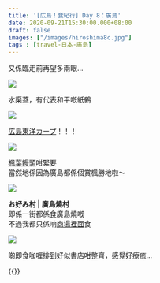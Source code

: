 ```yaml
---
title: '[広島！食紀行] Day 8：廣島'
date: 2020-09-21T15:30:00.000+08:00
draft: false
images: ["/images/hiroshima8c.jpg"]
tags : [travel-日本-廣島]
---
```

   
又係臨走前再望多兩眼...

![](/images/hiroshima8c.jpg)    

水渠蓋，有代表和平嘅紙鶴 

![](/images/hiroshima2f3.jpg)    

[広島東洋カープ](https://hidie.net/hiroshima2f/)！！！

![](/images/hiroshima8c1.jpg)    

[楓葉饅頭](https://hidie.net/hiroshima6j/)咁緊要  
當然地係因為廣島都係個賞楓勝地啦～  

![](/images/hiroshima8c2.jpg)    

**お好み村 | 廣島燒村**  
即係一街都係食廣島燒嘅  
不過我都只係响[商場裡面](https://hidie.net/hiroshima3c/)食

![](/images/hiroshima8c3.jpg)    

啲即食咖喱排到好似書店咁整齊，感覺好療癒...  
  
  

{{<hiroshima>}}
